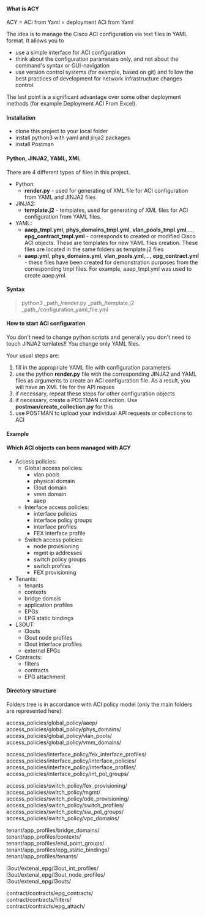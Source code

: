 <h4>What is ACY</h4>

ACY = ACi from Yaml = deployment ACi from Yaml

The idea is to manage the Cisco ACI configuration via text files in YAML format. It allows you to
- use a simple interface for ACI configuration
- think about the configuration parameters only, and not about the command's syntax or GUI-navigation
- use version control systems (for example, based on git) and follow the best practices of development for network infrastructure changes control.

The last point is a significant advantage over some other deployment methods (for example Deployment ACI From Excel).

<h4>Installation</h4>

- clone this project to your local folder
- install python3 with yaml and jinja2 packages
- install Postman

<h4>Python, JINJA2, YAML, XML</h4>

There are 4 different types of files in this project.

- Python:
  - <b>render.py</b> - used for generating of XML file for ACI configuration from YAML and JINJA2 files
- JINJA2:
  - <b>template.j2</b> - templates, used for generating of XML files for ACI configuration from YAML files. 
- YAML:
  - <b>aaep_tmpl.yml</b>, <b>phys_domains_tmpl.yml</b>, <b>vlan_pools_tmpl.yml</b>,..., <b>epg_contract_tmpl.yml</b> - corresponds to created or modified Cisco ACI objects. These are templates for new YAML files creation. These files are located in the same folders as template.j2 files
  - <b>aaep.yml</b>, <b>phys_domains.yml</b>, <b>vlan_pools.yml</b>,..., <b>epg_contract.yml</b> - these files have been created for demonstration purposes from the corresponding tmpl files. For example, aaep_tmpl.yml was used to create aaep.yml.

<h4>Syntax</h4>
<blockquote>
python3 _path_/render.py _path_/template.j2 _path_/configuration_yaml_file.yml
</blockquote>

<h4>How to start ACI configuration</h4>

You don't need to change python scripts and generally you don't need to touch JINJA2 temlates!!
You change only YAML files.

Your usual steps are:

1. fill in the appropriate YAML file with configuration parameters
2. use the python <b>render.py</b> file with the corresponding JINJA2 and YAML files as arguments to create an ACI configuration file. As a result, you will have an XML file for the API reques
3. if necessary, repeat these steps for other configuration objects
4. if necessary, create a POSTMAN collection. Use <b>postman/create_collection.py</b> for this
5. use POSTMAN to upload your individual API requests or collections to ACI

<h4>Example</h4>

<h4>Which ACI objects can been managed with ACY</h4>

- Access policies:
  - Global access policies:
    - vlan pools
    - physical domain
    - l3out domain
    - vmm domain
    - aaep
  - Interface access policies:
    - interface policies
    - interface policy groups
    - interface profiles
    - FEX interface profile 
  - Switch access policies:
    - node provisioning
    - mgmt ip addresses
    - switch policy groups
    - switch profiles
    - FEX provisioning
- Tenants:
  - tenants
  - contexts 
  - bridge domais
  - application profiles
  - EPGs
  - EPG static bindings
- L3OUT:
  - l3outs
  - l3out node profiles
  - l3out interface profiles
  - external EPGs
- Contracts:
  - filters
  - contracts
  - EPG attachment
  
  
<h4>Directory structure</h4>
  
Folders tree is in accordance with ACI policy model (only the main folders are represented here):

access_policies/global_policy/aaep/</br>
access_policies/global_policy/phys_domains/</br>
access_policies/global_policy/vlan_pools/</br>
access_policies/global_policy/vmm_domains/</br>

access_policies/interface_policy/fex_interface_profiles/</br>
access_policies/interface_policy/interface_policies/</br>
access_policies/interface_policy/interface_profiles/</br>
access_policies/interface_policy/int_pol_groups/</br>

access_policies/switch_policy/fex_provisioning/</br>
access_policies/switch_policy/mgmt/</br>
access_policies/switch_policy/ode_provisioning/</br>
access_policies/switch_policy/switch_profiles/</br>
access_policies/switch_policy/sw_pol_groups/</br>
access_policies/switch_policy/vpc_domains/</br>

tenant/app_profiles/bridge_domains/</br>
tenant/app_profiles/contexts/</br>
tenant/app_profiles/end_point_groups/</br>
tenant/app_profiles/epg_static_bindings/</br>
tenant/app_profiles/tenants/</br>

l3out/extenal_epg/l3out_int_profiles/</br>
l3out/extenal_epg/l3out_node_profiles/</br>
l3out/extenal_epg/l3outs/</br>

contract/contracts/epg_contracts/</br>
contract/contracts/filters/</br>
contract/contracts/epg_attach/</br>

